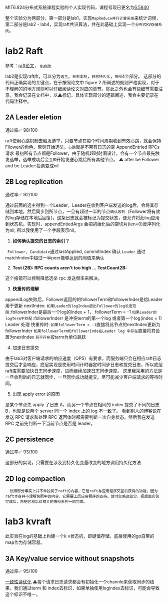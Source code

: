 MIT6.824分布式系统课程实验的个人实现代码，课程号现已更名为[6.5840](https://pdos.csail.mit.edu/6.824/index.html)

整个实验分为两部分，第一部分是lab1，实现`MapReduce并行计算系统`来统计词频，第二部分是lab2 - lab4，实现raft共识算法，并在此基础上实现一个`分布式KV存储系统`。
# lab2 Raft
参考：[raft论文](https://pdos.csail.mit.edu/6.824/papers/raft-extended.pdf)， [guide](https://thesquareplanet.com/blog/students-guide-to-raft/)

lab2是实现raft库，可以分为`选主`，`日志复制`，`日志持久化`，`快照`4个部分。
这部分的代码正确实现的关键点，在于按照论文中 figure 2 所阐述的规则严格实现，对于不理解的的地方规则可以仔细阅读论文对应的章节。除此之外也会有些细节需要注意，我会记录在文档中，以⚠️标记。具体实现部分的逻辑阐述，我会主要记录在代码注释中。
## 2A Leader eletion
通过率✅ 	98/100

raft使用心跳机制去触发选举，只要节点在每个时间周期收到有效心跳，就会保持Fllower的角色，否则开始选举。`心跳`就是不带有日志的空 AppendEntried RPCs请求
最初所有节点都是Follower，由于随机超时时间设计，会有一个节点最先触发选举，选举成功后会`立即`开始发送心跳给所有其他节点。
⚠️ after be Follower and be Leader:投票变成nil
## 2B Log replication
通过率✅	92/100

通过前面的选主得到一个Leader，Leader在收到客户端发送的log后，会将其存储到本地，然后同步到所节点，一旦有超过一半的节点`确认收到`（Follower将有效的log存储在本地后回复)，这条日志就会被标记为提交状态，便允许将此log应用到状态机。实现时，appendEntiedArgs 会把初始化后的空切片(len=0)反序列化为nil, 所以我使用了一个字段表示nil。

1. **如何确认提交的日志的索引？**

` Follower, Candidate`通过lastApplied, commitIndex 确认
`Leader` 通过matchIndex中超过一半peer能够达到的阈值来确认

2. **Test (2B): RPC counts aren't too high ...   TestCount2B:**

这个报错可以控制降低选举 rpc 发送频率来解决。

3. **快重传的理解**

appendLog失败后，Follower返回的的followerTerm和followerInder是给Leader用于更新 nextIndex:
`如果Leader的logIndex超出Follower的log长度范围:`followerInder是最后一个log的index + 1，											followerTerm = -1
`如果Leader的logTerm不匹配:`followerInderr 是冲突term的第一个log 或者第一个log(index = 1)
Leader 处理 快重传时:
`如果followerTerm = -1`直接将此节点的nextIndex更新为followerInder
`如果followerTerm和followerInde在Leader log 中存在`直接将其设置为nextIndex
`若不存在`按term为单位跳跃

4. 加速日志提交

由于lab3对客户端请求的响应速度（QPS）有要求，而服务端只会在相应raft日志提交后才会响应，底层实现是使用时间计时器定时同步日志和提交日志，所以底层raft库需要加快日志同步速度，进而继续加速日志同步速度。
这里我采用的方法是一旦收到新的日志就同步，一旦同步成功就提交。尽可能减少客户端请求的等待时间。

5. 出现 apply error 的原因

是某个节点先 apply 了日志 A，而另一个节点在相同的 index 提交了不同的日志 B，也就是说两个 server 同一个 index 上的 log 不一致了。
看到别人的博客说在发送 RPC 请求和处理 RPC 返回体时都需要判断一次自身状态。然后我在发送 RPC 之前先判断一下当前节点是否是 leader。

## 2C persistence
通过率✅	93/100

这部分的实现，只需要在涉及到持久化变量改变的地方调用持久化方法
## 2D log compaction
      快照部分事实上并不单独属于raft的内容，它是raft与应用程序交互后获得的功能，因为raft本身并不理解快照中的内容，它需要上层应用程序的支持。暂时忽略这部分，把后面实验完成后，再把它和后续相关的快照系列一同完成。
# lab3 kvraft
此实验在log的基础上构建一个k v状态机，即键值存储。底层使用的go自带的map作为存储容器。
## 3A Key/value service without snapshots
通过率✅   95/100

[一致性读优化](https://cn.pingcap.com/blog/linearizability-and-raft)
⚠️每个请求日志请求都会有初始化一个channle来获取同步的结果，我们通过term 和 index去标识，如果单独使用logindex去标识，可能会导致这个标识不唯一。


